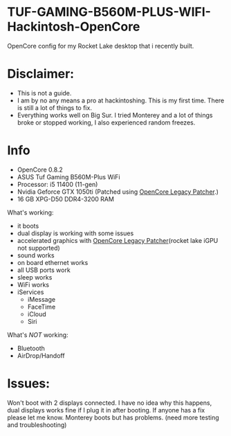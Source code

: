 # TUF-GAMING-B560M-PLUS-WIFI-Hackintosh-OpenCore

OpenCore config for my Rocket Lake desktop that i recently built.

# Disclaimer:
* This is not a guide.
* I am by no any means a pro at hackintoshing. This is my first time. There is still a lot of things to fix.
* Everything works well on Big Sur. I tried Monterey and a lot of things broke or stopped working, I also experienced random freezes.

# Info
* OpenCore 0.8.2
* ASUS Tuf Gaming B560M-Plus WiFi
* Processor: i5 11400 (11-gen)
* Nvidia Geforce GTX 1050ti (Patched using [OpenCore Legacy Patcher](https://github.com/dortania/OpenCore-Legacy-Patcher/).)
* 16 GB XPG-D50 DDR4-3200 RAM

What's working: 

* it boots 
* dual display is working with some issues
* accelerated graphics with [OpenCore Legacy Patcher](https://github.com/dortania/OpenCore-Legacy-Patcher/)(rocket lake iGPU not supported)
* sound works
* on board ethernet works
* all USB ports work
* sleep works
* WiFi works
* iServices
  * iMessage
  * FaceTime
  * iCloud
  * Siri

What's *NOT* working:

* Bluetooth
* AirDrop/Handoff

# Issues:

Won't boot with 2 displays connected. I have no idea why this happens, dual displays works fine if I plug it in after booting. If anyone has a fix please let me know.
Monterey boots but has problems. (need more testing and troubleshooting)













